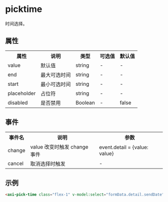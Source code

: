 # picktime
时间选择。
<h2 id="cid_1">属性</h2>
<table>
    <tr>
        <th>属性</th>
        <th>说明</th>
        <th>类型</th>
        <th>可选值</th>
        <th>默认值</th>
    </tr>
    <tr>
        <td>value</td>
        <td>默认值</td>
        <td>string</td>
        <td>-</td>
        <td>-</td>
    </tr>
    <tr>
        <td>end</td>
        <td>最大可选时间</td>
        <td>string</td>
        <td>-</td>
        <td>-</td>
    </tr>
    <tr>
        <td>start</td>
        <td>最小可选时间</td>
        <td>string</td>
        <td>-</td>
        <td>-</td>
    </tr>
    <tr>
        <td>placeholder</td>
        <td>占位符</td>
        <td>string</td>
        <td>-</td>
        <td>-</td>
    </tr>
    <tr>
        <td>disabled</td>
        <td>是否禁用</td>
        <td>Boolean</td>
        <td>-</td>
        <td>false</td>
    </tr>
</table>

<h2 id="cid_2">事件</h2>

<table>
    <tr>
        <th>事件名</th>
        <th>说明</th>
        <th>参数</th>
    </tr>
    <tr>
        <td>change</td>
        <td>value 改变时触发 change 事件</td>
        <td>event.detail = {value: value}</td>
    </tr>
    <tr>
        <td>cancel</td>
        <td>取消选择时触发</td>
        <td>-</td>
    </tr>
</table>

<h2 id="cid_2">示例</h2>

```html
<axi-pick-time class="flex-1" v-model:select="formData.detail.sendDate" placeholder="请选择发送日期"></axi-pick-time>
```
